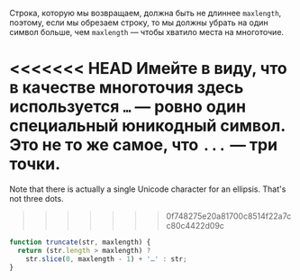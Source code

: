 Строка, которую мы возвращаем, должна быть не длиннее `maxlength`, поэтому, если мы обрезаем строку, то мы должны убрать на один символ больше, чем `maxlength` — чтобы хватило места на многоточие.

<<<<<<< HEAD
Имейте в виду, что в качестве многоточия здесь используется `…` — ровно один специальный юникодный символ. Это не то же самое, что `...` — три точки.
=======
Note that there is actually a single Unicode character for an ellipsis. That's not three dots.
>>>>>>> 0f748275e20a81700c8514f22a7cc80c4422d09c

```js run demo
function truncate(str, maxlength) {
  return (str.length > maxlength) ?
    str.slice(0, maxlength - 1) + '…' : str;
}
```
